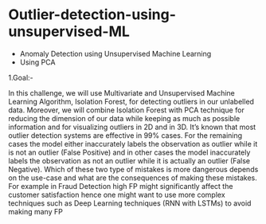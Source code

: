 # Outlier-detection-using-unsupervised-ML
- Anomaly Detection using Unsupervised Machine Learning
- Using PCA

1.Goal:-

In this challenge, we will use Multivariate and Unsupervised Machine Learning Algorithm, Isolation
Forest, for detecting outliers in our unlabelled data. Moreover, we will combine Isolation Forest
with PCA technique for reducing the dimension of our data while keeping as much as possible
information and for visualizing outliers in 2D and in 3D.
It’s known that most outlier detection systems are effective in 99% cases. For the remaining
cases the model either inaccurately labels the observation as outlier while it is not an outlier (False
Positive) and in other cases the model inaccurately labels the observation as not an outlier while
it is actually an outlier (False Negative). Which of these two type of mistakes is more dangerous
depends on the use-case and what are the consequences of making these mistakes. For example in
Fraud Detection high FP might significantly affect the customer satisfaction hence one might want
to use more complex techniques such as Deep Learning techniques (RNN with LSTMs) to avoid
making many FP
